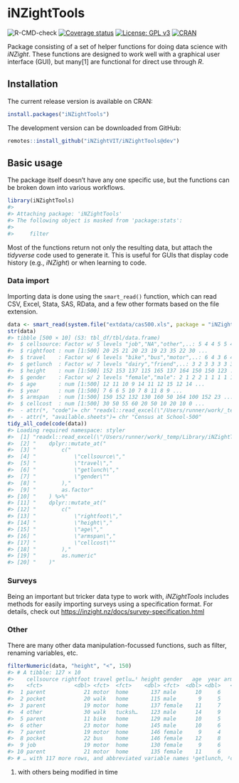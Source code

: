<!-- README.md is generated from README.Rmd. Please edit that file -->

# iNZightTools

![R-CMD-check](https://github.com/iNZightVIT/iNZightTools/workflows/R-CMD-check/badge.svg)
[![Coverage
status](https://codecov.io/gh/iNZightVIT/iNZightTools/branch/dev/graph/badge.svg)](https://codecov.io/github/iNZightVIT/iNZightTools?branch=dev)
[![License: GPL
v3](https://img.shields.io/badge/License-GPL%20v3-blue.svg)](http://www.gnu.org/licenses/gpl-3.0)
[![CRAN](https://www.r-pkg.org/badges/version/iNZightTools)](https://CRAN.R-project.org/package=iNZightTools)

Package consisting of a set of helper functions for doing data science
with _iNZight_. These functions are designed to work well with a
graphical user interface (GUI), but many\[1\] are functional for direct
use through _R_.

## Installation

The current release version is available on CRAN:

```r
install.packages("iNZightTools")
```

The development version can be downloaded from GitHub:

```r
remotes::install_github("iNZightVIT/iNZightTools@dev")
```

## Basic usage

The package itself doesn’t have any one specific use, but the functions
can be broken down into various workflows.

```r
library(iNZightTools)
#>
#> Attaching package: 'iNZightTools'
#> The following object is masked from 'package:stats':
#>
#>     filter
```

Most of the functions return not only the resulting data, but attach the
_tidyverse_ code used to generate it. This is useful for GUIs that
display code history (e.g., _iNZight_) or when learning to code.

### Data import

Importing data is done using the `smart_read()` function, which can read
CSV, Excel, Stata, SAS, RData, and a few other formats based on the file
extension.

```r
data <- smart_read(system.file("extdata/cas500.xls", package = "iNZightTools"))
str(data)
#> tibble [500 × 10] (S3: tbl_df/tbl/data.frame)
#>  $ cellsource: Factor w/ 5 levels "job","NA","other",..: 5 4 4 5 5 4 4 5 4 3 ...
#>  $ rightfoot : num [1:500] 20 25 21 20 23 19 23 35 22 30 ...
#>  $ travel    : Factor w/ 6 levels "bike","bus","motor",..: 6 4 3 6 4 3 3 3 3 6 ...
#>  $ getlunch  : Factor w/ 7 levels "dairy","friend",..: 3 2 3 3 3 3 3 7 3 7 ...
#>  $ height    : num [1:500] 152 153 137 115 165 137 164 150 150 123 ...
#>  $ gender    : Factor w/ 2 levels "female","male": 2 1 2 2 1 1 1 1 1 2 ...
#>  $ age       : num [1:500] 12 11 10 9 14 11 12 15 12 14 ...
#>  $ year      : num [1:500] 7 6 6 5 10 7 8 11 8 9 ...
#>  $ armspan   : num [1:500] 150 152 132 130 160 50 164 100 152 23 ...
#>  $ cellcost  : num [1:500] 30 50 55 60 20 50 10 20 10 0 ...
#>  - attr(*, "code")= chr "readxl::read_excel(\"/Users/runner/work/_temp/Library/iNZightTools/extdata/cas500.xls\") %>% dplyr::mutate_at(c"| __truncated__
#>  - attr(*, "available.sheets")= chr "Census at School-500"
tidy_all_code(code(data))
#> Loading required namespace: styler
#>  [1] "readxl::read_excel(\"/Users/runner/work/_temp/Library/iNZightTools/extdata/cas500.xls\") %>%"
#>  [2] "    dplyr::mutate_at("
#>  [3] "        c("
#>  [4] "            \"cellsource\","
#>  [5] "            \"travel\","
#>  [6] "            \"getlunch\","
#>  [7] "            \"gender\""
#>  [8] "        ),"
#>  [9] "        as.factor"
#> [10] "    ) %>%"
#> [11] "    dplyr::mutate_at("
#> [12] "        c("
#> [13] "            \"rightfoot\","
#> [14] "            \"height\","
#> [15] "            \"age\","
#> [16] "            \"armspan\","
#> [17] "            \"cellcost\""
#> [18] "        ),"
#> [19] "        as.numeric"
#> [20] "    )"
```

### Surveys

Being an important but tricker data type to work with, _iNZightTools_
includes methods for easily importing surveys using a specification
format. For details, check out
<https://inzight.nz/docs/survey-specification.html>

### Other

There are many other data manipulation-focussed functions, such as
filter, renaming variables, etc.

```r
filterNumeric(data, "height", "<", 150)
#> # A tibble: 127 × 10
#>    cellsource rightfoot travel getlu…¹ height gender   age  year armspan cellc…²
#>    <fct>          <dbl> <fct>  <fct>    <dbl> <fct>  <dbl> <dbl>   <dbl>   <dbl>
#>  1 parent            21 motor  home       137 male      10     6     132      55
#>  2 pocket            20 walk   home       115 male       9     5     130      60
#>  3 parent            19 motor  home       137 female    11     7      50      50
#>  4 other             30 walk   tucksh…    123 male      14     9      23       0
#>  5 parent            11 bike   home       129 male      10     5     165       0
#>  6 other             23 motor  home       145 male      10     6     144      25
#>  7 parent            19 motor  home       146 female     9     4     140      25
#>  8 pocket            22 bus    home       146 female    12     8     136      10
#>  9 job               19 motor  home       130 female     9     6     130      45
#> 10 parent            21 motor  home       135 female    11     6     137      20
#> # … with 117 more rows, and abbreviated variable names ¹​getlunch, ²​cellcost
```

1.  with others being modified in time
